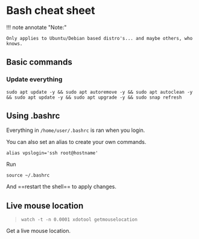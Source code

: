 # Bash cheat sheet
!!! note annotate "Note:"

    Only applies to Ubuntu/Debian based distro's... and maybe others, who knows. 
    


## Basic commands

### Update everything
```
sudo apt update -y && sudo apt autoremove -y && sudo apt autoclean -y && sudo apt update -y && sudo apt upgrade -y && sudo snap refresh
```

## Using .bashrc
Everything in `/home/user/.bashrc` is ran when you login.

You can also set an alias to create your own commands.
```
alias vpslogin='ssh root@hostname'
```

Run
```
source ~/.bashrc
```
And ==restart the shell== to apply changes.

## Live mouse location

> ``` watch -t -n 0.0001 xdotool getmouselocation ```

Get a live mouse location.